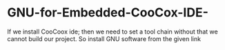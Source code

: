 # GNU-for-Embedded-CooCox-IDE-
If we install CooCoox ide; then we need to set a tool chain without that we cannot build our project. So install GNU software from the given link
